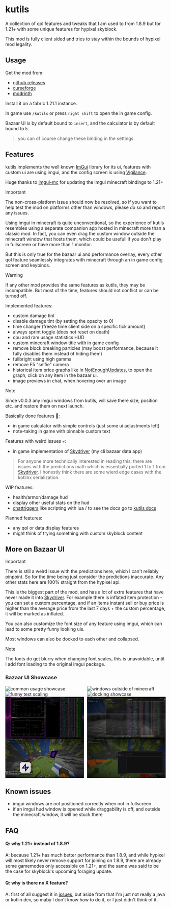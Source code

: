 # kutils

A collection of qol features
and tweaks that I am used to from 1.8.9 but for 1.21+
with some unique features for hypixel skyblock.

This mod is fully client sided and tries to stay within the bounds of hypixel mod legality.

## Usage

Get the mod from:
- [github releases](https://github.com/kociumba/kutils/releases)
- [curseforge](https://www.curseforge.com/minecraft/mc-mods/kutils)
- [modrinth](https://modrinth.com/mod/kutils)

Install it on a fabric 1.21.1 instance.

In game use `/kutils` or press `right shift` to open the in game config.

Bazaar UI is by default bound to `insert`, and the calculator is by default bound to `b`.

> you can of course change these binding in the settings

## Features

kutils implements the well known [ImGui](https://github.com/ocornut/imgui) library for its ui,
features with custom ui are using imgui, and the config screen is using [Vigilance](https://github.com/EssentialGG/Vigilance).

Huge thanks to [imgui-mc](https://github.com/AlignedCookie88/imgui-mc) for updating the imgui minecraft
bindings to 1.21+

> [!IMPORTANT]
> The non-cross-platform issue should now be resolved, so if you want to help test the mod on platforms other than windows,
> please do so and report any issues.

Using imgui in minecraft is quite unconventional, so the experience of kutils resembles
using a separate companion app hosted in minecraft more than a classic mod.
In fact, you can even drag the custom window outside the minecraft window that hosts them, 
which could be usefull if you don't play in fullscreen or have more than 1 monitor.

But this is only true for the bazaar ui and performance overlay, every other qol feature
seamlessly integrates with minecraft through an in game config screen and keybinds.

> [!WARNING]
> If any other mod provides the same features as kutils, they may be incompatible.
> But most of the time, features should not conflict or can be turned off.

Implemented features:
- custom damage tint
- disable damage tint (by setting the opacity to 0)
- time changer (freeze time client side on a specific tick amount)
- always sprint toggle (does not reset on death)
- cpu and ram usage statistics HUD
- custom minecraft window title with in game config
- remove block breaking particles (may boost performance, because it fully disables them instead of hiding them)
- fullbright using high gamma
- remove F5 "selfie" camera
- historical item price graphs like in [NotEnoughUpdates](https://github.com/NotEnoughUpdates/NotEnoughUpdates),
    to open the graph, click on any item in the bazaar ui.
- image previews in chat, when hovering over an image

> [!NOTE]
> Since v0.0.3 any imgui windows from kutils, will save there size, position etc. and restore
> them on next launch.

Basically done features 🤷:
- in game calculator with simple controls (just some ui adjustments left)
- note-taking in game with pinnable custom text

Features with weird issues 💀:
- in game implementation of [Skydriver](https://www.github.com/kociumba/Skydriver) (my cli bazaar data app)
> For anyone more technically interested in reading this, there are issues with the predictions math
> which is essentially ported 1 to 1 from [Skydriver](https://www.github.com/kociumba/Skydriver).
> I honestly think there are some wierd edge cases with the kotlinx serialization.

WIP features:
- health/armor/damage hud
- display other useful stats on the hud
- [chattriggers](https://www.chattriggers.com/) like scripting with lua / to see the docs go to [kutils docs](https://kociumba.gitbook.io/kutils/)

Planned features:
- any qol or data display features
- might think of trying something with custom skyblock content

## More on Bazaar UI

> [!IMPORTANT]
> There is still a weird issue with the predictions here,
> which I can't reliably pinpoint. So for the time being just consider
> the predictions inaccurate. Any other stats here are 100% straight from 
> the hypixel api.

This is the biggest part of the mod, and has a lot of extra features that have
never made it into [Skydriver](https://www.github.com/kociumba/Skydriver).
For example there is inflated item protection - you can set a custom percentage,
and if an items instant sell or buy price is higher than the average price
from the last 7 days + the custom percentage, it will be marked as inflated.

You can also customize the font size of any feature using imgui, which can lead to 
some pretty funny looking uis.

Most windows can also be docked to each other and collapsed.

> [!NOTE]
> The fonts do get blurry when changing font scales, this is unavoidable,
> until I add font loading to the original imgui package.

### Bazaar UI Showcase

<div style="display: flex; justify-content: space-between;">
    <img src="https://raw.githubusercontent.com/kociumba/kutils/refs/heads/main/assets/img.png" width="49%" alt="common usage showcase">
    <img src="https://raw.githubusercontent.com/kociumba/kutils/refs/heads/main/assets/1KAktb7(1).png" width="49%" alt="windows outside of minecraft">
</div>
<div style="display: flex; justify-content: space-between;">
    <img src="https://raw.githubusercontent.com/kociumba/kutils/refs/heads/main/assets/ORy3jX0(1).png" width="49%" alt="funny text scaling">
    <img src="https://raw.githubusercontent.com/kociumba/kutils/refs/heads/main/assets/QrVSBgF.png" width="49%" alt="docking showcase">
</div>
<div style="display: flex; justify-content: space-between;">
    <img src="https://raw.githubusercontent.com/kociumba/kutils/refs/heads/main/assets/img_1.png" width="49%" alt="price graphs">
    <img src="https://raw.githubusercontent.com/kociumba/kutils/refs/heads/main/assets/bazaarUI opacity.png" width="49%" alt="ui opacity">
</div>
<div style="display: flex; justify-content: space-between;">
    <img src="https://raw.githubusercontent.com/kociumba/kutils/refs/heads/main/assets/img_2.png" width="49%" alt="price graphs">
    <img src="https://raw.githubusercontent.com/kociumba/kutils/refs/heads/main/assets/img_3.png" width="49%" alt="ui opacity">
</div>

## Known issues

- imgui windows are not positioned correctly when not in fullscreen
- if an imgui hud window is opened while draggability is off, and outside the minecraft window, it will be stuck there

## FAQ

#### Q: why 1.21+ instead of 1.8.9?
A: because 1.21+ has much better performance than 1.8.9, and while hypixel
will most likely never remove support for joining on 1.8.9, there are already
some gamemodes only accessible on 1.21+, and the same was said to be the case for 
skyblock's upcoming foraging update.

#### Q: why is there no X feature?
A: first of all suggest it in [issues](https://github.com/kociumba/kutils/issues),
but aside from that I'm just not really a java or kotlin dev, so maby I don't know how to do it,
or I just didn't think of it.